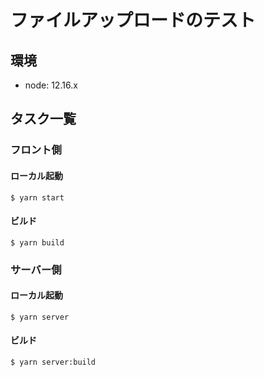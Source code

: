 # ファイルアップロードのテスト

## 環境
+ node: 12.16.x

## タスク一覧
### フロント側
#### ローカル起動
```
$ yarn start
```

#### ビルド
```
$ yarn build
```

### サーバー側
#### ローカル起動
```
$ yarn server
```

#### ビルド
```
$ yarn server:build
```

